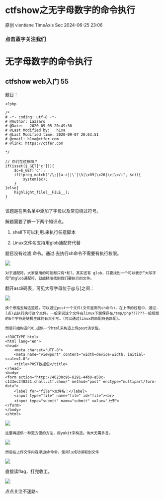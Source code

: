 #  ctfshow之无字母数字的命令执行   
原创 vientiane  TimeAxis Sec   2024-06-25 23:06  
  
### 点击蓝字关注我们  
# 无字母数字的命令执行  
## ctfshow web入门 55  
  
题目：  
```
<?php

/*
# -*- coding: utf-8 -*-
# @Author: Lazzaro
# @Date:   2020-09-05 20:49:30
# @Last Modified by:   h1xa
# @Last Modified time: 2020-09-07 20:03:51
# @email: h1xa@ctfer.com
# @link: https://ctfer.com

*/

// 你们在炫技吗？
if(isset($_GET['c'])){
    $c=$_GET['c'];
    if(!preg_match("/\;|[a-z]|\`|\%|\x09|\x26|\>|\</i", $c)){
        system($c);
    }
}else{
    highlight_file(__FILE__);
} 


```  
  
该题是在黑名单中添加了字母以及常见绕过符号。  
  
解题需要了解一下两个知识点。  
1. shell下可以利用.来执行任意脚本  
  
1. Linux文件名支持用glob通配符代替  
  
题目没有过滤.命令。通过.去执行sh命令不需要有执行权限。  
  
![](https://mmbiz.qpic.cn/sz_mmbiz_png/CGN2EctBgwQFTBh2mwLsgCibfqnCzSvR6icFpRHtiapP4Wgskmba0FFr7lSYiavXWKmCRsd15LSQcowSmaaEfUmSLw/640?wx_fmt=png&from=appmsg "")  
  
	对于通配符，大家常用的可能都只有*和?。其实还有 glob，只要找到一个可以表示“大写字母”的glob通配符，就能精准找到我们要执行的文件。  
  
翻开ascii码表，可见大写字母位于@与[之间：  
  
![](https://mmbiz.qpic.cn/sz_mmbiz_png/CGN2EctBgwQFTBh2mwLsgCibfqnCzSvR6Ae7WTewN0U1N22ibslHX7WicUxsAevw117aG5ibKzjUPWKXtib3wqdIQrg/640?wx_fmt=png&from=appmsg "")  
  
	换个思路去解这道题，可以通过post一个文件(文件里面的sh命令)，在上传的过程中，通过.(点)去执行执行这个文件。一般来说这个文件在linux下面保存在/tmp/php??????一般后面的6个字符是随机生成的有大小写。（可以通过linux的匹配符去匹配）。  
  
	然后开始构造POC,提供一个html来构造上传post请求包。  
```
<!DOCTYPE html>
<html lang="en">
<head>
    <meta charset="UTF-8">
    <meta name="viewport" content="width=device-width, initial-scale=1.0">
    <title>POST数据包</title>
</head>
<body>
<form action="http://46230c96-8291-44b8-a58c-c133ec248231.chall.ctf.show/" method="post" enctype="multipart/form-data">
    <label for="file">文件名：</label>
    <input type="file" name="file" id="file"><br>
    <input type="submit" name="submit" value="上传">
</form>
</body>
</html>

```  
  
![](https://mmbiz.qpic.cn/sz_mmbiz_png/CGN2EctBgwQFTBh2mwLsgCibfqnCzSvR6YTqhaicXAzrWeCxWDYPVwVbRVHzl3tT00GhWEDtwMrVQG1wXrDHB6IQ/640?wx_fmt=png&from=appmsg "")  
  
	这里再提供一种更方便的方法，用yakit来构造。伟大无需多言。  
  
![](https://mmbiz.qpic.cn/sz_mmbiz_png/CGN2EctBgwQFTBh2mwLsgCibfqnCzSvR6zP43gYkUickUE6Od0AabrlpHwhO2505XjTOPwb90su6OqJOd90XtpUw/640?wx_fmt=png&from=appmsg "")  
  
	然后在上传文件内容添加sh命令，使用ls成功读取到文件  
  
![](https://mmbiz.qpic.cn/sz_mmbiz_png/CGN2EctBgwQFTBh2mwLsgCibfqnCzSvR6vkoEN9fhcOcFiaIjP1Kvamryr1t5eLoYmdlOhxoOZOiaaoAdRzNu9e0g/640?wx_fmt=png&from=appmsg "")  
  
直接读flag，打完收工。  
  
![](https://mmbiz.qpic.cn/sz_mmbiz_png/CGN2EctBgwQFTBh2mwLsgCibfqnCzSvR6ib23wZlvG7g2MEAyrwPSmCrWmOktB9LoCAekiahibDvibQKaUkVE65gRPA/640?wx_fmt=png&from=appmsg "")  
  
  
点点关注不迷路~  
  
  
